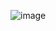 
![image](https://github.com/EmanAliEA/Home_Page_Grid/assets/97082988/4dc3ba76-4441-40ce-aa66-1ba205de25c2)
